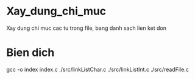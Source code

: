 # Xay_dung_chi_muc
Xay dung chi muc cac tu trong file, bang danh sach lien ket don

# Bien dich
gcc -o index index.c ./src/linkListChar.c ./src/linkListInt.c ./src/readFile.c
